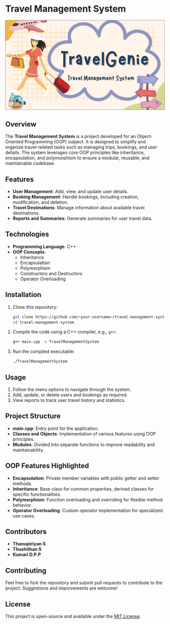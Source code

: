 # Travel Management System

![Travel Management System Logo](TravelgenPNG.PNG)

## Overview
The **Travel Management System** is a project developed for an Object-Oriented Programming (OOP) subject. It is designed to simplify and organize travel-related tasks such as managing trips, bookings, and user details. The system leverages core OOP principles like inheritance, encapsulation, and polymorphism to ensure a modular, reusable, and maintainable codebase.

## Features
- **User Management**: Add, view, and update user details.
- **Booking Management**: Handle bookings, including creation, modification, and deletion.
- **Travel Destinations**: Manage information about available travel destinations.
- **Reports and Summaries**: Generate summaries for user travel data.

## Technologies
- **Programming Language**: C++
- **OOP Concepts**:
  - Inheritance
  - Encapsulation
  - Polymorphism
  - Constructors and Destructors
  - Operator Overloading

## Installation
1. Clone this repository:
   ```bash
   git clone https://github.com/<your-username>/travel-management-system.git
   cd travel-management-system
   ```
2. Compile the code using a C++ compiler, e.g., `g++`:
   ```bash
   g++ main.cpp -o TravelManagementSystem
   ```
3. Run the compiled executable:
   ```bash
   ./TravelManagementSystem
   ```

## Usage
1. Follow the menu options to navigate through the system.
2. Add, update, or delete users and bookings as required.
3. View reports to track user travel history and statistics.

## Project Structure
- **main.cpp**: Entry point for the application.
- **Classes and Objects**: Implementation of various features using OOP principles.
- **Modules**: Divided into separate functions to improve readability and maintainability.

## OOP Features Highlighted
- **Encapsulation**: Private member variables with public getter and setter methods.
- **Inheritance**: Base class for common properties, derived classes for specific functionalities.
- **Polymorphism**: Function overloading and overriding for flexible method behavior.
- **Operator Overloading**: Custom operator implementation for specialized use cases.

## Contributors
- **Thanupiriyan S**
- **Thushithan S**
- **Kumari D.P.P**

## Contributing
Feel free to fork the repository and submit pull requests to contribute to the project. Suggestions and improvements are welcome!

## License
This project is open-source and available under the [MIT License](LICENSE).
